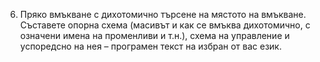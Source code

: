 6. Пряко вмъкване с дихотомично търсене на мястото на вмъкване. Съставете опорна
схема (масивът и как се вмъква дихотомично, с означени имена на променливи и т.н.),
схема на управление и успоредсно на нея – програмен текст на избран от вас език.
